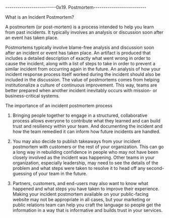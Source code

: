 -------------------------0x19. Postmortem--------------------------

What is an Incident Postmortem?


A postmortem (or post-mortem) is a process intended to help you learn from past incidents. It typically involves an analysis or discussion soon after an event has taken place.

Postmortems typically involve blame-free analysis and discussion soon after an incident or event has taken place. An artifact is produced that includes a detailed description of exactly what went wrong in order to cause the incident, along with a list of steps to take in order to prevent a similar incident from occurring again in the future. An analysis of how your incident response process itself worked during the incident should also be included in the discussion. The value of postmortems comes from helping institutionalize a culture of continuous improvement. This way, teams are better prepared when another incident inevitably occurs with mission- or business-critical systems.

The importance of an incident postmortem process


1. Bringing people together to engage in a structured, collaborative process allows everyone to contribute what they learned and can build trust and resiliency within your team. And documenting the incident and how the team remedied it can inform how future incidents are handled. 

2. You may also decide to publish takeaways from your incident postmortem with customers or the rest of your organization. This can go a long way in rebuilding confidence in people who may not have been closely involved as the incident was happening. Other teams in your organization, especially leadership, may need to see the details of the problem and what steps were taken to resolve it to head off any second-guessing of your team in the future. 

3. Partners, customers, and end-users may also want to know what happened and what steps you have taken to improve their experience. Making your incident postmortem available on your public-facing website may not be appropriate in all cases, but your marketing or public relations team can help you craft the language so people get the information in a way that is informative and builds trust in your services.

